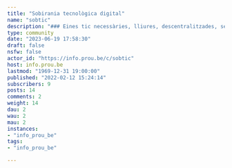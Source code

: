 ```yaml
---
title: "Sobirania tecnològica digital" 
name: "sobtic"
description: "### Eines tic necessàries, lliures, descentralitzades, segures"
type: community
date: "2023-06-19 17:58:30"
draft: false
nsfw: false
actor_id: "https://info.prou.be/c/sobtic"
host: info.prou.be
lastmod: "1969-12-31 19:00:00"
published: "2022-02-12 15:24:14"
subscribers: 9
posts: 14
comments: 2
weight: 14
dau: 2
wau: 2
mau: 2
instances:
- "info_prou_be"
tags: 
- "info_prou_be"

---
```

